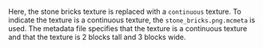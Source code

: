 Here, the stone bricks texture is replaced with a `continuous` texture. To indicate the texture is a continuous texture, the `stone_bricks.png.mcmeta` is used.
The metadata file specifies that the texture is a continuous texture and that the texture is 2 blocks tall and 3 blocks wide.